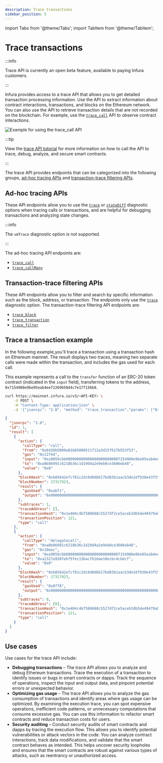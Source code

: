```yaml
---
description: Trace transactions
sidebar_position: 5
---
```


import Tabs from '@theme/Tabs';
import TabItem from '@theme/TabItem';

# Trace transactions

:::info

Trace API is currently an open beta feature, available to paying Infura customers.

:::

Infura provides access to a trace API that allows you to get detailed transaction processing information. Use the API to
extract information about contract interactions, transactions, and blocks on the Ethereum network. You can
also use the API to retrieve transaction details that are not recorded on the blockchain. For example, use the
[`trace_call`](../json-rpc-methods/trace-methods/trace_call.mdx) API to observe contract interactions.

![Example for using the trace_call API](../../images/trace-call.png)

:::tip

View the [trace API tutorial](https://www.youtube.com/watch?v=RpjbiDlwPEs) for more information on how to call the API to
trace, debug, analyze, and secure smart contracts.

:::

The trace API provides endpoints that can be categorized into the following groups, [ad-hoc tracing APIs](#ad-hoc-tracing-apis)
and [transaction-trace filtering APIs](#transaction-trace-filtering-apis).

## Ad-hoc tracing APIs

These API endpoints allow you to use the [`trace`](../json-rpc-methods/trace-methods#trace) or
[`stateDiff`](../json-rpc-methods/trace-methods#statediff) diagnostic options when tracing calls or transactions, and are
helpful for debugging transactions and analyzing state changes.

:::info

The `vmTrace` diagnostic option is not supported.

:::

The ad-hoc tracing API endpoints are:

- [`trace_call`](../json-rpc-methods/trace-methods/trace_call.mdx)
- [`trace_callMany`](../json-rpc-methods/trace-methods/trace_callmany.mdx)

## Transaction-trace filtering APIs

These API endpoints allow you to filter and search by specific information such as the block, address, or transaction. The endpoints
only use the [`trace`](../json-rpc-methods/trace-methods#trace) diagnostic option. The transaction-trace filtering API endpoints are:

- [`trace_block`](../json-rpc-methods/trace-methods/trace_block.mdx)
- [`trace_transaction`](../json-rpc-methods/trace-methods/trace_transaction.mdx)
- [`trace_filter`](../json-rpc-methods/trace-methods/trace_filter.mdx)

## Trace a transaction example

In the following example,you'll trace a transaction using a transaction hash on Ethereum mainnet. The result displays two traces, meaning two separate calls were made within the transaction, and includes the gas used for each call.

This example represents a call to the `transfer` function of an ERC-20 token contract (indicated in the `input` field), transferring tokens to the address, `0x7154980e9be95eab4eef2269650d4c7e17f156b8`.

<Tabs>
  <TabItem value="cURL" label="cURL" default>

```bash
curl https://mainnet.infura.io/v3/<API-KEY> \
    -X POST \
    -H "Content-Type: application/json" \
    -d '{"jsonrpc": "2.0", "method": "trace_transaction","params": ["0x1e404c4bf580688c5527df2ce5aceb3db5de49479ab7dd321dd4615e4f5a7a5c"],"id": 1}'
```

  </TabItem>
  <TabItem value="Result" label="Result" >

```json
{
  "jsonrpc": "2.0",
  "id": 1,
  "result": [
    {
      "action": {
        "callType": "call",
        "from": "0x6438b5009a81b85800511f12a3d15f61fb553f53",
        "gas": "0x12f44",
        "input": "0xa9059cbb0000000000000000000000007154980e9be95eab4eef2269650d4c7e17f156b80000000000000000000000000000000000000000000000000000000033721c51",
        "to": "0xa0b86991c6218b36c1d19d4a2e9eb0ce3606eb48",
        "value": "0x0"
      },
      "blockHash": "0xb85642efcf81c2dc0d0db617bd83b1aacb3de2df930e43f555732875b08d4e0f",
      "blockNumber": 17317923,
      "result": {
        "gasUsed": "0xabf1",
        "output": "0x0000000000000000000000000000000000000000000000000000000000000001"
      },
      "subtraces": 1,
      "traceAddress": [],
      "transactionHash": "0x1e404c4bf580688c5527df2ce5aceb3db5de49479ab7dd321dd4615e4f5a7a5c",
      "transactionPosition": 121,
      "type": "call"
    },
    {
      "action": {
        "callType": "delegatecall",
        "from": "0xa0b86991c6218b36c1d19d4a2e9eb0ce3606eb48",
        "gas": "0x10eac",
        "input": "0xa9059cbb0000000000000000000000007154980e9be95eab4eef2269650d4c7e17f156b80000000000000000000000000000000000000000000000000000000033721c51",
        "to": "0xa2327a938febf5fec13bacfb16ae10ecbc4cbdcf",
        "value": "0x0"
      },
      "blockHash": "0xb85642efcf81c2dc0d0db617bd83b1aacb3de2df930e43f555732875b08d4e0f",
      "blockNumber": 17317923,
      "result": {
        "gasUsed": "0x8f78",
        "output": "0x0000000000000000000000000000000000000000000000000000000000000001"
      },
      "subtraces": 0,
      "traceAddress": [0],
      "transactionHash": "0x1e404c4bf580688c5527df2ce5aceb3db5de49479ab7dd321dd4615e4f5a7a5c",
      "transactionPosition": 121,
      "type": "call"
    }
  ]
}
```

  </TabItem>
</Tabs>

## Use cases

Use cases for the trace API include:

- **Debugging transactions** – The trace API allows you to analyze and debug Ethereum transactions. Trace the execution of a transaction to identify issues or bugs in smart contracts or dapps. Track the sequence of operations, inspect the input and output data, and pinpoint potential errors or unexpected behavior.&#x20;
- **Optimizing gas usage** – The trace API allows you to analyze the gas consumption of transactions and identify areas where gas usage can be optimized. By examining the execution trace, you can spot expensive operations, inefficient code patterns, or unnecessary computations that consume excessive gas. You can use this information to refactor smart contracts and reduce transaction costs for users.
- **Security auditing** – Conduct security audits of smart contracts and dapps by tracing the execution flow. This allows you to identify potential vulnerabilities or attack vectors in the code. You can analyze contract interactions, track data modifications, and validate that the smart contract behaves as intended. This helps uncover security loopholes and ensures that the smart contracts are robust against various types of attacks, such as reentrancy or unauthorized access.
